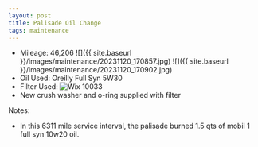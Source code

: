 ```yaml
---
layout: post
title: Palisade Oil Change
tags: maintenance
---
```


- Mileage: 46,206
![]({{ site.baseurl }}/images/maintenance/20231120_170857.jpg)
![]({{ site.baseurl }}/images/maintenance/20231120_170902.jpg)
- Oil Used: Oreilly Full Syn 5W30
- Filter Used: ![Wix 10033](https://www.oreillyauto.com/detail/c/wix/wix-oil-filter/wix0/wl10033/v/a/152836/automotive-truck-2021-hyundai-palisade?q=oil+filter&pos=1)
- New crush washer and o-ring supplied with filter

Notes:
- In this 6311 mile service interval, the palisade burned 1.5 qts of mobil 1 full syn 10w20 oil.
